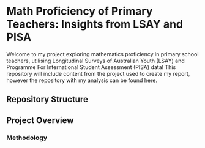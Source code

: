 # Math Proficiency of Primary Teachers: Insights from LSAY and PISA

Welcome to my project exploring mathematics proficiency in primary school teachers, utilising Longitudinal Surveys of Australian Youth (LSAY) and Programme For International Student Assessment (PISA) data! This repository will include content from the project used to create my report, however the repository with my analysis can be found [here](https://github.com/grattan/school-ed-2025-primary-maths/tree/lsay-analysis).

## Repository Structure


## Project Overview


### Methodology



